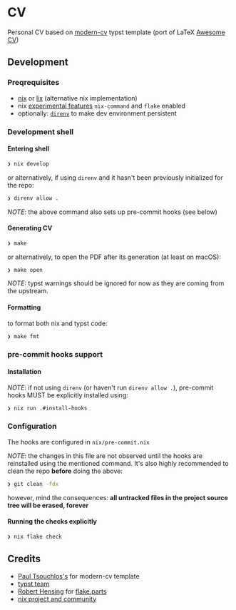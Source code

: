 # CV

Personal CV based on [modern-cv](https://typst.app/universe/package/modern-cv) typst template
(port of LaTeX [Awesome CV](https://github.com/posquit0/Awesome-CV))

## Development

### Preqrequisites

- [nix](https://nixos.org/download) or [lix](https://lix.systems) (alternative nix implementation)
- nix [experimental features](https://nix.dev/manual/nix/2.18/contributing/experimental-features)
`nix-command` and `flake` enabled
- optionally: [`direnv`](https://direnv.net) to make dev environment persistent

### Development shell

#### Entering shell

```sh
❯ nix develop
```

or alternatively, if using `direnv` and it hasn't been previously initialized for the repo:

```sh
❯ direnv allow .
```

_NOTE_: the above command also sets up pre-commit hooks (see below)

#### Generating CV

```sh
❯ make
```

or alternatively, to open the PDF after its generation (at least on macOS):

```sh
❯ make open
```

_NOTE:_ typst warnings should be ignored for now as they are coming from the upstream.

#### Formatting

to format both nix and typst code:

```sh
❯ make fmt
```

### pre-commit hooks support

#### Installation

_NOTE_: if not using `direnv` (or haven't run `direnv allow .`), pre-commit hooks
MUST be explicitly installed using:

```sh
❯ nix run .#install-hooks
```

### Configuration

The hooks are configured in `nix/pre-commit.nix`

_NOTE_: the changes in this file are not observed until the hooks are reinstalled using
the mentioned command. It's also highly recommended to clean the repo **before** doing the above:

```sh
❯ git clean -fdx
```

however, mind the consequences: **all untracked files in the project source tree will be erased, forever**

#### Running the checks explicitly

```sh
❯ nix flake check
```

## Credits

- [Paul Tsouchlos's](https://github.com/DeveloperPaul123) for modern-cv template
- [typst team](https://typst.app/about/)
- [Robert Hensing](https://github.com/roberth) for [flake.parts](https://flake.parts)
- [nix project and community](https://nixos.org/community)
